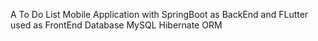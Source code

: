 A To Do List Mobile Application with SpringBoot as BackEnd and FLutter used as FrontEnd
Database MySQL Hibernate ORM
